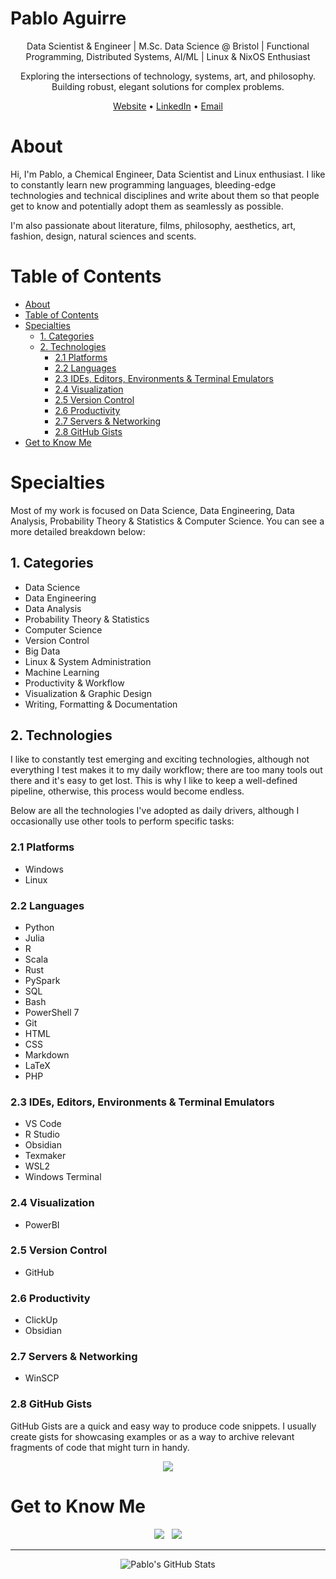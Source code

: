 # Pablo Aguirre

<p align="center">
  Data Scientist & Engineer | M.Sc. Data Science @ Bristol | Functional Programming, Distributed Systems, AI/ML | Linux & NixOS Enthusiast
</p>

<p align="center">
  Exploring the intersections of technology, systems, art, and philosophy. Building robust, elegant solutions for complex problems.
</p>

<p align="center">
  <a href="https://pabloagn.com" target="_blank">Website</a> •
  <a href="https://www.linkedin.com/in/pablo-aguirre-nunez/" target="_blank">LinkedIn</a> •
  <a href="mailto:main@pabloagn.com">Email</a>
</p>


# About
Hi, I'm Pablo, a Chemical Engineer, Data Scientist and Linux enthusiast. I like to constantly learn new programming languages, bleeding-edge technologies and technical disciplines and write about them so that people get to know and potentially adopt them as seamlessly as possible.

I'm also passionate about literature, films, philosophy, aesthetics, art, fashion, design, natural sciences and scents.

# Table of Contents
- [About](#about)
- [Table of Contents](#table-of-contents)
- [Specialties](#specialties)
  - [1. Categories](#1-categories)
  - [2. Technologies](#2-technologies)
    - [2.1 Platforms](#21-platforms)
    - [2.2 Languages](#22-languages)
    - [2.3 IDEs, Editors, Environments \& Terminal Emulators](#23-ides-editors-environments--terminal-emulators)
    - [2.4 Visualization](#24-visualization)
    - [2.5 Version Control](#25-version-control)
    - [2.6 Productivity](#26-productivity)
    - [2.7 Servers \& Networking](#27-servers--networking)
    - [2.8 GitHub Gists](#28-github-gists)
- [Get to Know Me](#get-to-know-me)

# Specialties
Most of my work is focused on Data Science, Data Engineering, Data Analysis, Probability Theory & Statistics & Computer Science. You can see a more detailed breakdown below:

## 1. Categories

- Data Science
- Data Engineering
- Data Analysis
- Probability Theory & Statistics
- Computer Science
- Version Control
- Big Data
- Linux & System Administration
- Machine Learning
- Productivity & Workflow
- Visualization & Graphic Design
- Writing, Formatting & Documentation

## 2. Technologies
I like to constantly test emerging and exciting technologies, although not everything I test makes it to my daily workflow; there are too many tools out there and it's easy to get lost. This is why I like to keep a well-defined pipeline, otherwise, this process would become endless.

Below are all the technologies I've adopted as daily drivers, although I occasionally use other tools to perform specific tasks:

### 2.1 Platforms
- Windows
- Linux

### 2.2 Languages
- Python
- Julia
- R
- Scala
- Rust
- PySpark
- SQL
- Bash
- PowerShell 7
- Git
- HTML
- CSS
- Markdown
- LaTeX
- PHP

### 2.3 IDEs, Editors, Environments & Terminal Emulators
- VS Code
- R Studio
- Obsidian
- Texmaker
- WSL2
- Windows Terminal

### 2.4 Visualization
- PowerBI

### 2.5 Version Control
- GitHub

### 2.6 Productivity
- ClickUp
- Obsidian

### 2.7 Servers & Networking
- WinSCP

### 2.8 GitHub Gists
GitHub Gists are a quick and easy way to produce code snippets. I usually create gists for showcasing examples or as a way to archive relevant fragments of code that might turn in handy. 

<div id="images">
	<p style="text-align:center;">
    <a href="https://gist.github.com/pabloagn">
    <img src="https://img.shields.io/badge/GitHub%20Gists-f2f2f2?style=for-the-badge"/></a>
</div>

# Get to Know Me

<div id="images">
	<p style="text-align:center;">
    <a href="https://pabloagn.com/about">
    <img src="https://img.shields.io/badge/About-f2f2f2?style=for-the-badge"/></a>&nbsp&nbsp
    <a href="https://pabloagn.com/contact">
    <img src="https://img.shields.io/badge/Contact-f2f2f2?style=for-the-badge"/></a>
</div>

---

<p align="center">

  <!-- <// Option 1: Minimalist Dark Theme (Example: Gruvbox Dark) //> -->
  <!-- <img src="https://github-readme-stats.vercel.app/api?username=pabloagn&show_icons=true&theme=gruvbox_dark&hide_border=true&count_private=true&include_all_commits=true" alt="Pablo's GitHub Stats" /> -->

  <!-- <// Option 2: Transparent Background (Adapts to GitHub's theme) //> -->
  <!-- <img src="https://github-readme-stats.vercel.app/api?username=pabloagn&show_icons=true&theme=transparent&hide_border=true&count_private=true&include_all_commits=true" alt="Pablo's GitHub Stats" /> -->

  <!-- <// Option 3: Minimalist Light Theme (Example: Radical) - Might clash with Dark Mode //> -->
  <img src="https://github-readme-stats.vercel.app/api?username=pabloagn&show_icons=true&theme=radical&hide_border=true&count_private=true&include_all_commits=true" alt="Pablo's GitHub Stats" />

  <!-- <// Option 4: Top Languages Only (More Minimal) //> -->
  <!-- <img src="https://github-readme-stats.vercel.app/api/top-langs/?username=pabloagn&layout=compact&theme=gruvbox_dark&hide_border=true&langs_count=8" alt="Top Languages" /> -->
</p>